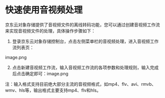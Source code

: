 # 快速使用音视频处理

京东云对象存储提供了音视频文件的离线转码功能，您可以通过创建音视频工作流来实现音视频文件的处理，具体操作步骤如下：

1. 登录京东云对象存储控制台，点击左侧菜单栏的音视频处理，进入音视频工作流列表页：

image.png

2. 点击新建音视频工作流，输入音视频工作流的各项参数和处理规则，输入完成后点击确定即可：image.png

注：输入格式支持目前绝大部分主流的音视频格式，如mp4、flv、avi、rmvb、wmv、hls等，输出格式主要支持mp4、flv和hls。
